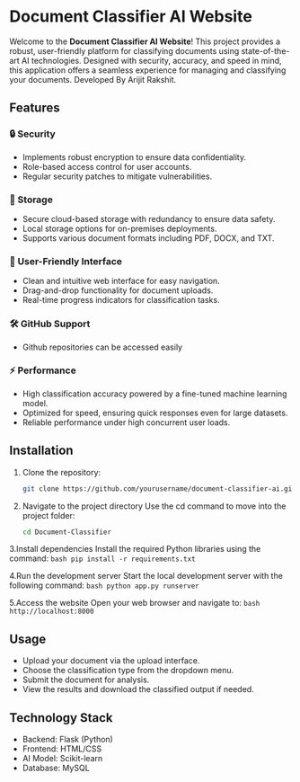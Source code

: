 # Document Classifier AI Website

Welcome to the **Document Classifier AI Website**! This project provides a robust, user-friendly platform for classifying documents using state-of-the-art AI technologies. Designed with security, accuracy, and speed in mind, this application offers a seamless experience for managing and classifying your documents.
Developed By Arijit Rakshit.

## Features

### 🔒 Security
- Implements robust encryption to ensure data confidentiality.
- Role-based access control for user accounts.
- Regular security patches to mitigate vulnerabilities.

### 📂 Storage
- Secure cloud-based storage with redundancy to ensure data safety.
- Local storage options for on-premises deployments.
- Supports various document formats including PDF, DOCX, and TXT.

### 🤝 User-Friendly Interface
- Clean and intuitive web interface for easy navigation.
- Drag-and-drop functionality for document uploads.
- Real-time progress indicators for classification tasks.

### 🛠️ GitHub Support
- Github repositories can be accessed easily

### ⚡ Performance
- High classification accuracy powered by a fine-tuned machine learning model.
- Optimized for speed, ensuring quick responses even for large datasets.
- Reliable performance under high concurrent user loads.

## Installation

1. Clone the repository:
   ```bash
   git clone https://github.com/yourusername/document-classifier-ai.git
2. Navigate to the project directory
Use the cd command to move into the project folder:
    ```bash
    cd Document-Classifier

3.Install dependencies
Install the required Python libraries using the command:
    ```bash
    pip install -r requirements.txt```

4.Run the development server
Start the local development server with the following command:
    ```bash
    python app.py runserver```

5.Access the website
Open your web browser and navigate to:
    ```bash
    http://localhost:8000```

## Usage
- Upload your document via the upload interface.
- Choose the classification type from the dropdown menu.
- Submit the document for analysis.
- View the results and download the classified output if needed.

## Technology Stack
- Backend: Flask (Python)
- Frontend: HTML/CSS
- AI Model: Scikit-learn
- Database: MySQL
